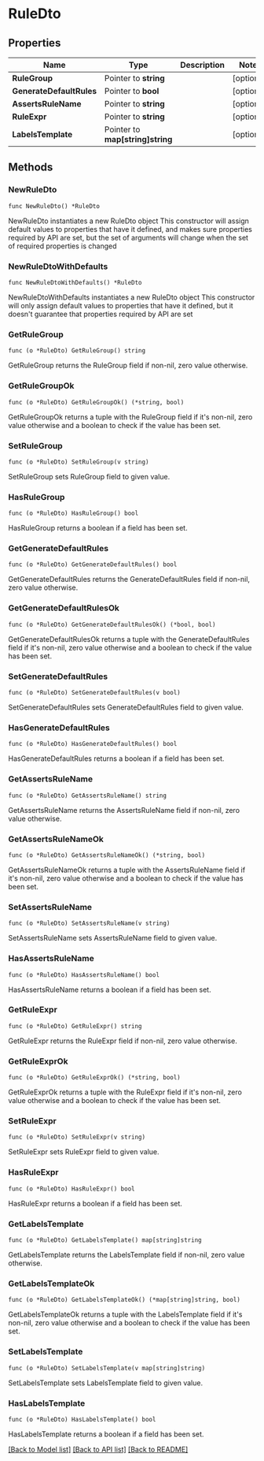 # RuleDto

## Properties

Name | Type | Description | Notes
------------ | ------------- | ------------- | -------------
**RuleGroup** | Pointer to **string** |  | [optional] 
**GenerateDefaultRules** | Pointer to **bool** |  | [optional] 
**AssertsRuleName** | Pointer to **string** |  | [optional] 
**RuleExpr** | Pointer to **string** |  | [optional] 
**LabelsTemplate** | Pointer to **map[string]string** |  | [optional] 

## Methods

### NewRuleDto

`func NewRuleDto() *RuleDto`

NewRuleDto instantiates a new RuleDto object
This constructor will assign default values to properties that have it defined,
and makes sure properties required by API are set, but the set of arguments
will change when the set of required properties is changed

### NewRuleDtoWithDefaults

`func NewRuleDtoWithDefaults() *RuleDto`

NewRuleDtoWithDefaults instantiates a new RuleDto object
This constructor will only assign default values to properties that have it defined,
but it doesn't guarantee that properties required by API are set

### GetRuleGroup

`func (o *RuleDto) GetRuleGroup() string`

GetRuleGroup returns the RuleGroup field if non-nil, zero value otherwise.

### GetRuleGroupOk

`func (o *RuleDto) GetRuleGroupOk() (*string, bool)`

GetRuleGroupOk returns a tuple with the RuleGroup field if it's non-nil, zero value otherwise
and a boolean to check if the value has been set.

### SetRuleGroup

`func (o *RuleDto) SetRuleGroup(v string)`

SetRuleGroup sets RuleGroup field to given value.

### HasRuleGroup

`func (o *RuleDto) HasRuleGroup() bool`

HasRuleGroup returns a boolean if a field has been set.

### GetGenerateDefaultRules

`func (o *RuleDto) GetGenerateDefaultRules() bool`

GetGenerateDefaultRules returns the GenerateDefaultRules field if non-nil, zero value otherwise.

### GetGenerateDefaultRulesOk

`func (o *RuleDto) GetGenerateDefaultRulesOk() (*bool, bool)`

GetGenerateDefaultRulesOk returns a tuple with the GenerateDefaultRules field if it's non-nil, zero value otherwise
and a boolean to check if the value has been set.

### SetGenerateDefaultRules

`func (o *RuleDto) SetGenerateDefaultRules(v bool)`

SetGenerateDefaultRules sets GenerateDefaultRules field to given value.

### HasGenerateDefaultRules

`func (o *RuleDto) HasGenerateDefaultRules() bool`

HasGenerateDefaultRules returns a boolean if a field has been set.

### GetAssertsRuleName

`func (o *RuleDto) GetAssertsRuleName() string`

GetAssertsRuleName returns the AssertsRuleName field if non-nil, zero value otherwise.

### GetAssertsRuleNameOk

`func (o *RuleDto) GetAssertsRuleNameOk() (*string, bool)`

GetAssertsRuleNameOk returns a tuple with the AssertsRuleName field if it's non-nil, zero value otherwise
and a boolean to check if the value has been set.

### SetAssertsRuleName

`func (o *RuleDto) SetAssertsRuleName(v string)`

SetAssertsRuleName sets AssertsRuleName field to given value.

### HasAssertsRuleName

`func (o *RuleDto) HasAssertsRuleName() bool`

HasAssertsRuleName returns a boolean if a field has been set.

### GetRuleExpr

`func (o *RuleDto) GetRuleExpr() string`

GetRuleExpr returns the RuleExpr field if non-nil, zero value otherwise.

### GetRuleExprOk

`func (o *RuleDto) GetRuleExprOk() (*string, bool)`

GetRuleExprOk returns a tuple with the RuleExpr field if it's non-nil, zero value otherwise
and a boolean to check if the value has been set.

### SetRuleExpr

`func (o *RuleDto) SetRuleExpr(v string)`

SetRuleExpr sets RuleExpr field to given value.

### HasRuleExpr

`func (o *RuleDto) HasRuleExpr() bool`

HasRuleExpr returns a boolean if a field has been set.

### GetLabelsTemplate

`func (o *RuleDto) GetLabelsTemplate() map[string]string`

GetLabelsTemplate returns the LabelsTemplate field if non-nil, zero value otherwise.

### GetLabelsTemplateOk

`func (o *RuleDto) GetLabelsTemplateOk() (*map[string]string, bool)`

GetLabelsTemplateOk returns a tuple with the LabelsTemplate field if it's non-nil, zero value otherwise
and a boolean to check if the value has been set.

### SetLabelsTemplate

`func (o *RuleDto) SetLabelsTemplate(v map[string]string)`

SetLabelsTemplate sets LabelsTemplate field to given value.

### HasLabelsTemplate

`func (o *RuleDto) HasLabelsTemplate() bool`

HasLabelsTemplate returns a boolean if a field has been set.


[[Back to Model list]](../README.md#documentation-for-models) [[Back to API list]](../README.md#documentation-for-api-endpoints) [[Back to README]](../README.md)


